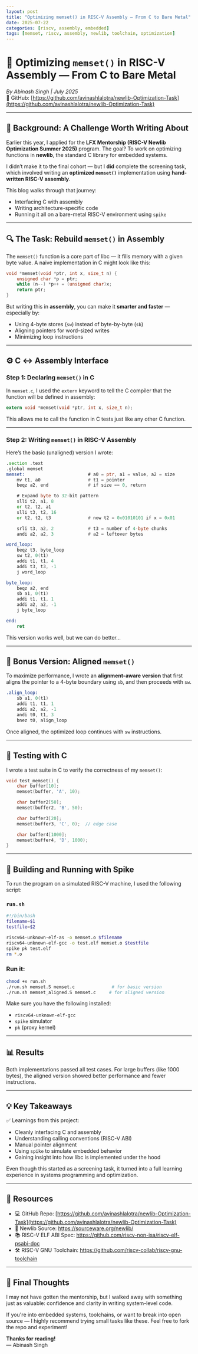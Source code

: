 ```yaml
---
layout: post
title: "Optimizing memset() in RISC-V Assembly — From C to Bare Metal"
date: 2025-07-22
categories: [riscv, assembly, embedded]
tags: [memset, riscv, assembly, newlib, toolchain, optimization]
---
```


# 🚀 Optimizing `memset()` in RISC-V Assembly — From C to Bare Metal  
*By Abinash Singh | July 2025*  
📌 GitHub: [https://github.com/avinashlalotra/newlib-Optimization-Task](https://github.com/avinashlalotra/newlib-Optimization-Task) 

---

## 🌱 Background: A Challenge Worth Writing About

Earlier this year, I applied for the **LFX Mentorship (RISC-V Newlib Optimization Summer 2025)** program. The goal? To work on optimizing functions in **newlib**, the standard C library for embedded systems.

I didn’t make it to the final cohort — but I **did** complete the screening task, which involved writing an **optimized `memset()`** implementation using **hand-written RISC-V assembly**.

This blog walks through that journey:  
- Interfacing C with assembly  
- Writing architecture-specific code  
- Running it all on a bare-metal RISC-V environment using `spike`  

---

## 🔍 The Task: Rebuild `memset()` in Assembly

The `memset()` function is a core part of libc — it fills memory with a given byte value. A naive implementation in C might look like this:

```c
void *memset(void *ptr, int x, size_t n) {
    unsigned char *p = ptr;
    while (n--) *p++ = (unsigned char)x;
    return ptr;
}
```

But writing this in **assembly**, you can make it **smarter and faster** — especially by:
- Using 4-byte stores (`sw`) instead of byte-by-byte (`sb`)
- Aligning pointers for word-sized writes
- Minimizing loop instructions

---

## ⚙️ C ↔ Assembly Interface

### Step 1: Declaring `memset()` in C

In `memset.c`, I used the `extern` keyword to tell the C compiler that the function will be defined in assembly:

```c
extern void *memset(void *ptr, int x, size_t n);
```

This allows me to call the function in C tests just like any other C function.

---

### Step 2: Writing `memset()` in RISC-V Assembly

Here’s the basic (unaligned) version I wrote:

```asm
.section .text
.global memset
memset:                        # a0 = ptr, a1 = value, a2 = size
    mv t1, a0                  # t1 = pointer
    beqz a2, end               # if size == 0, return

    # Expand byte to 32-bit pattern
    slli t2, a1, 8
    or t2, t2, a1
    slli t3, t2, 16
    or t2, t2, t3              # now t2 = 0x01010101 if x = 0x01

    srli t3, a2, 2             # t3 = number of 4-byte chunks
    andi a2, a2, 3             # a2 = leftover bytes

word_loop:
    beqz t3, byte_loop
    sw t2, 0(t1)
    addi t1, t1, 4
    addi t3, t3, -1
    j word_loop

byte_loop:
    beqz a2, end
    sb a1, 0(t1)
    addi t1, t1, 1
    addi a2, a2, -1
    j byte_loop

end:
    ret
```

This version works well, but we can do better…

---

## 🧠 Bonus Version: Aligned `memset()`

To maximize performance, I wrote an **alignment-aware version** that first aligns the pointer to a 4-byte boundary using `sb`, and then proceeds with `sw`.

```asm
.align_loop:
    sb a1, 0(t1)
    addi t1, t1, 1
    addi a2, a2, -1
    andi t0, t1, 3
    bnez t0, align_loop
```

Once aligned, the optimized loop continues with `sw` instructions.

---

## 🧪 Testing with C

I wrote a test suite in C to verify the correctness of my `memset()`:

```c
void test_memset() {
    char buffer[10];
    memset(buffer, 'A', 10);

    char buffer2[50];
    memset(buffer2, 'B', 50);

    char buffer3[20];
    memset(buffer3, 'C', 0);  // edge case

    char buffer4[1000];
    memset(buffer4, 'D', 1000);
}
```

---

## 🔧 Building and Running with Spike

To run the program on a simulated RISC-V machine, I used the following script:

### `run.sh`

```bash
#!/bin/bash
filename=$1
testfile=$2

riscv64-unknown-elf-as -o memset.o $filename
riscv64-unknown-elf-gcc -o test.elf memset.o $testfile
spike pk test.elf
rm *.o 
```

### Run it:

```bash
chmod +x run.sh
./run.sh memset.S memset.c              # for basic version
./run.sh memset_aligned.S memset.c     # for aligned version
```

Make sure you have the following installed:
- `riscv64-unknown-elf-gcc`
- `spike` simulator
- `pk` (proxy kernel)

---

## 📊 Results

Both implementations passed all test cases. For large buffers (like 1000 bytes), the aligned version showed better performance and fewer instructions.

---

## 💡 Key Takeaways

✅ Learnings from this project:
- Cleanly interfacing C and assembly  
- Understanding calling conventions (RISC-V ABI)  
- Manual pointer alignment  
- Using `spike` to simulate embedded behavior  
- Gaining insight into how libc is implemented under the hood  

Even though this started as a screening task, it turned into a full learning experience in systems programming and optimization.

---

## 📌 Resources

- 💻 GitHub Repo: [https://github.com/avinashlalotra/newlib-Optimization-Task](https://github.com/avinashlalotra/newlib-Optimization-Task)  
- 📖 Newlib Source: https://sourceware.org/newlib/  
- 📚 RISC-V ELF ABI Spec: https://github.com/riscv-non-isa/riscv-elf-psabi-doc  
- 🛠 RISC-V GNU Toolchain: https://github.com/riscv-collab/riscv-gnu-toolchain  

---

## 🙏 Final Thoughts

I may not have gotten the mentorship, but I walked away with something just as valuable: confidence and clarity in writing system-level code.

If you're into embedded systems, toolchains, or want to break into open source — I highly recommend trying small tasks like these. Feel free to fork the repo and experiment!

**Thanks for reading!**  
— Abinash Singh
